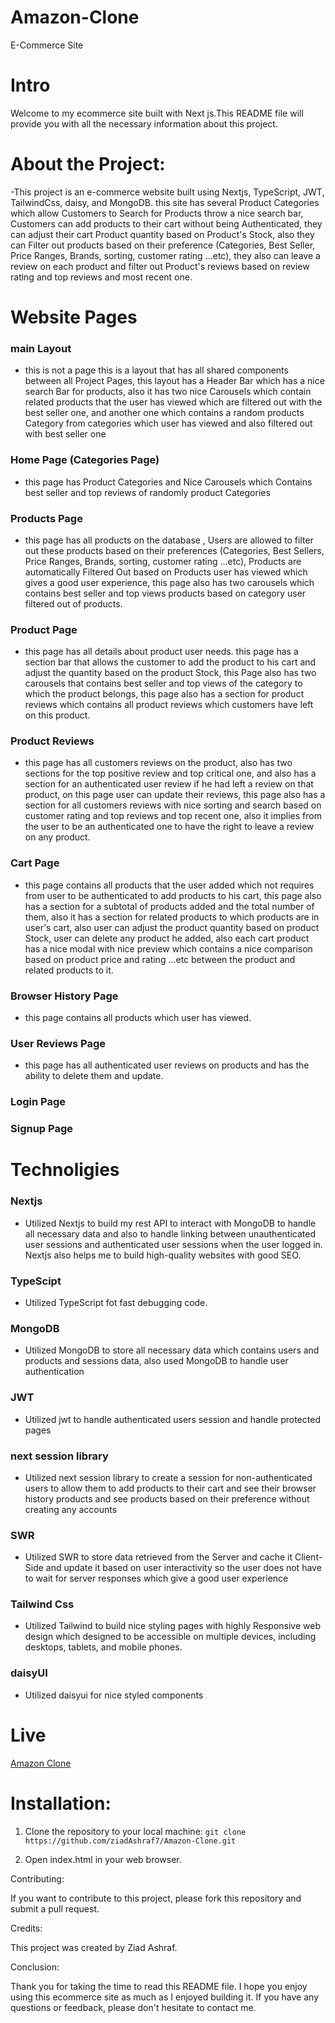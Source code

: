 # Amazon-Clone
E-Commerce Site


# Intro
Welcome to my ecommerce site built with Next js.This README file will provide you with all the necessary information about this project.

# About the Project:

-This project is an e-commerce website built using Nextjs, TypeScript, JWT, TailwindCss, daisy, and MongoDB. this site has several Product Categories which allow Customers to Search for Products throw a nice search bar, Customers can add products to their cart without being Authenticated, they can adjust their cart Product quantity based on Product's Stock, also they can Filter out products based on their preference (Categories, Best Seller, Price Ranges, Brands, sorting, customer rating ...etc), they also can leave a review on each product and filter out Product's reviews based on review rating and top reviews and most recent one.  


# Website Pages

### main Layout
- this is not a page this is a layout that has all shared components between all Project Pages, 
this layout has a Header Bar which has a nice search Bar for products, also it has two nice Carousels which contain related products that the user has viewed which are filtered out with the best seller one, and another one which contains a random products Category from categories which user has viewed and also filtered out with best seller one      

### Home Page (Categories Page)
- this page has Product Categories and Nice Carousels which Contains best seller and top reviews of randomly product Categories  

### Products Page
- this page has all products on the database , Users are allowed to filter out these products based on their preferences (Categories, Best Sellers, Price Ranges, Brands, sorting, customer rating ...etc), Products are automatically Filtered Out based on Products user has viewed which gives a good user experience, this page also has two carousels which contains best seller and top views products based on category user filtered out of products.

### Product Page
- this page has all details about product user needs. this page has a section bar that allows the customer to add the product to his cart and adjust the quantity based on the product Stock, this Page also has two carousels that contains best seller and top views of the category to which the product belongs, this page also has a section for product reviews which contains all product reviews which customers have left on this product.

### Product Reviews 
- this page has all customers reviews on the product, also has two sections for the top positive review and top critical one, and also has a section for an authenticated user review if he had left a review on that product, on this page user can update their reviews, this page also has a section for all customers reviews with nice sorting and search based on customer rating and top reviews and top recent one, also it implies from the user to be an authenticated one to have the right to leave a review on any product.

### Cart Page 
- this page contains all products that the user added which not requires from user to be authenticated to add products to his cart, this page also has a section for a subtotal of products added and the total number of them, also it has a section for related products to which products are in user's cart, also user can adjust the product quantity based on  product Stock, user can delete any product he added, also each cart product has a nice modal with nice preview which contains a nice comparison based on product price and rating ...etc between the product and related products to it. 

### Browser History Page
- this page contains all products which user has viewed.

### User Reviews Page
- this page has all authenticated user reviews on products and has the ability to delete them and update.

### Login Page
### Signup Page


# Technoligies
### Nextjs
- Utilized Nextjs to build my rest API to interact with MongoDB to handle all necessary data and also to handle linking between unauthenticated user sessions and authenticated user sessions when the user logged in. Nextjs also helps me to build high-quality websites with good SEO. 

### TypeScipt 
- Utilized TypeScript fot fast debugging code.

### MongoDB
- Utilized MongoDB to store all necessary data which contains users and products and sessions data, also used MongoDB to handle user authentication

### JWT
- Utilized jwt to handle authenticated users session and handle protected pages 

### next session library
- Utilized  next session library to create a session for non-authenticated users to allow them to add products to their cart and see their browser history products and see products based on their preference without creating any accounts  

### SWR
- Utilized SWR to store data retrieved from the Server and cache it Client-Side and update it based on
user interactivity so the user does not have to wait for server responses which give a good user experience

### Tailwind Css 
- Utilized Tailwind to build nice styling pages with highly Responsive web design which designed to be accessible on multiple devices, including desktops, tablets, and mobile phones.

### daisyUI
- Utilized daisyui for nice styled components


# Live
[Amazon Clone](https://amazon-liart-six.vercel.app) 

# Installation:

1. Clone the repository to your local machine:
`git clone https://github.com/ziadAshraf7/Amazon-Clone.git`

2. Open index.html in your web browser.


Contributing:

If you want to contribute to this project, please fork this repository and submit a pull request.

Credits:

This project was created by Ziad Ashraf.


Conclusion:

Thank you for taking the time to read this README file. I hope you enjoy using this ecommerce site as much as I enjoyed building it. If you have any questions or feedback, please don't hesitate to contact me.
